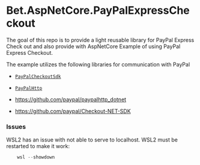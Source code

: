 # Bet.AspNetCore.PayPalExpressCheckout

The goal of this repo is to provide a light reusable library for PayPal Express Check out and also provide with AspNetCore Example of using PayPal Express Checkout.


The example utilizes the following libraries for communication with PayPal

- [`PayPalCheckoutSdk`](https://www.nuget.org/packages/PayPalCheckoutSdk/1.0.3)
- [`PayPalHttp`](https://www.nuget.org/packages/PayPalHttp/1.0.0)

- https://github.com/paypal/paypalhttp_dotnet
- https://github.com/paypal/Checkout-NET-SDK

### Issues
WSL2 has an issue with not able to serve to localhost.
WSL2 must be restarted to make it work:

```powershell
    wsl --showdown
```